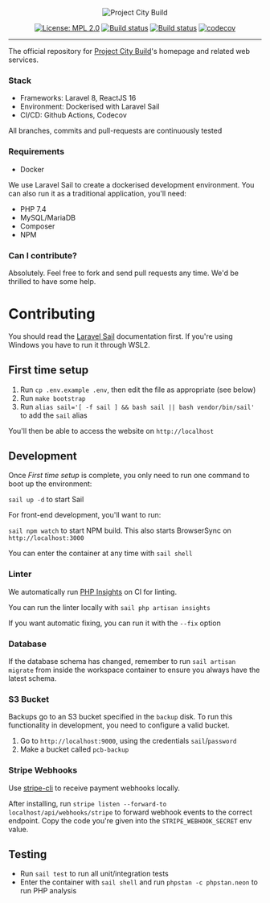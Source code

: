 <p align="center">
    <img src="https://projectcitybuild.com/assets/images/logo-2x.png" alt="Project City Build"/>
</p>

<p align="center">
    <a href="https://opensource.org/licenses/MPL-2.0"><img src="https://img.shields.io/badge/License-MPL%202.0-brightgreen.svg" alt="License: MPL 2.0"></a>
    <a href="https://github.com/projectcitybuild/web/actions/workflows/test.yml"><img src="https://github.com/projectcitybuild/web/actions/workflows/test.yml/badge.svg" alt="Build status"></a>
    <a href="https://github.com/projectcitybuild/web/actions/workflows/e2e-test.yml"><img src="https://github.com/projectcitybuild/web/actions/workflows/e2e-test.yml/badge.svg" alt="Build status"></a>
    <a href="https://codecov.io/gh/projectcitybuild/web/"><img src="https://codecov.io/gh/projectcitybuild/web/branch/master/graph/badge.svg" alt="codecov"></a>
</p>

---

The official repository for [Project City Build](https://projectcitybuild.com)'s homepage and related web services.

### Stack
* Frameworks: Laravel 8, ReactJS 16
* Environment: Dockerised with Laravel Sail
* CI/CD: Github Actions, Codecov

All branches, commits and pull-requests are continuously tested

### Requirements
* Docker

We use Laravel Sail to create a dockerised development environment. You can also run it as a traditional application, you'll need:

* PHP 7.4
* MySQL/MariaDB
* Composer
* NPM

### Can I contribute?
Absolutely. Feel free to fork and send pull requests any time. We'd be thrilled to have some help.

# Contributing

You should read the [Laravel Sail](https://laravel.com/docs/8.x/sail) documentation first. If you're using Windows you have to run it through WSL2.

## First time setup

1. Run `cp .env.example .env`, then edit the file as appropriate (see below)
2. Run `make bootstrap`
3. Run `alias sail='[ -f sail ] && bash sail || bash vendor/bin/sail'` to add the `sail` alias

You'll then be able to access the website on `http://localhost`

## Development
Once *First time setup* is complete, you only need to run one command to boot up the environment:

`sail up -d` to start Sail

For front-end development, you'll want to run:

`sail npm watch` to start NPM build. This also starts BrowserSync on `http://localhost:3000`

You can enter the container at any time with `sail shell`

### Linter

We automatically run [PHP Insights](https://phpinsights.com/) on CI for linting.

You can run the linter locally with `sail php artisan insights`

If you want automatic fixing, you can run it with the `--fix` option

### Database
If the database schema has changed, remember to run `sail artisan migrate` from inside the workspace container to ensure you always have the latest schema.

### S3 Bucket
Backups go to an S3 bucket specified in the `backup` disk. To run this functionality in development, you need to configure a valid bucket.

1. Go to `http://localhost:9000`, using the credentials `sail`/`password`
2. Make a bucket called `pcb-backup`

### Stripe Webhooks
Use [stripe-cli](https://stripe.com/docs/stripe-cli) to receive payment webhooks locally.

After installing, run `stripe listen --forward-to localhost/api/webhooks/stripe` to forward webhook events to the correct endpoint. Copy the code you're given into the `STRIPE_WEBHOOK_SECRET` env value.

## Testing
* Run `sail test` to run all unit/integration tests
* Enter the container with `sail shell` and run `phpstan -c phpstan.neon` to run PHP analysis
